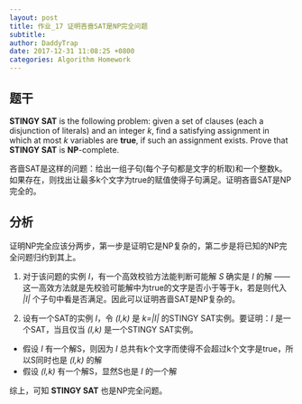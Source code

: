 ```yaml
---
layout: post
title: 作业_17 证明吝啬SAT是NP完全问题
subtitle:
author: DaddyTrap
date: 2017-12-31 11:08:25 +0800
categories: Algorithm Homework
---
```


## 题干

**STINGY SAT** is the following problem: given a set of clauses (each a disjunction of literals) and an integer *k*, find a satisfying assignment in which at most *k* variables are **true**, if such an assignment exists. Prove that **STINGY SAT** is **NP**-complete.

吝啬SAT是这样的问题：给出一组子句(每个子句都是文字的析取)和一个整数k。如果存在，则找出让最多k个文字为true的赋值使得子句满足。证明吝啬SAT是NP完全的。


<!-- more -->

## 分析

证明NP完全应该分两步，第一步是证明它是NP复杂的，第二步是将已知的NP完全问题归约到其上。

1. 对于该问题的实例 *I*，有一个高效校验方法能判断可能解 *S* 确实是 *I* 的解 —— 这一高效方法就是先校验可能解中为true的文字是否小于等于k，若是则代入 *|I|* 个子句中看是否满足。因此可以证明吝啬SAT是NP复杂的。

2. 设有一个SAT的实例 *I*，令 *(I,k)* 是 *k=|I|* 的STINGY SAT实例。要证明：*I* 是一个SAT，当且仅当 *(I,k)* 是一个STINGY SAT实例。
  + 假设 *I* 有一个解S，则因为 *I* 总共有k个文字而使得不会超过k个文字是true，所以S同时也是 *(I,k)* 的解
  + 假设 *(I,k)* 有一个解S，显然S也是 *I* 的一个解

综上，可知 **STINGY SAT** 也是NP完全问题。